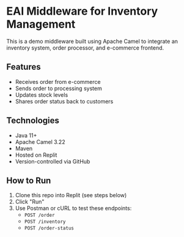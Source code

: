 # EAI Middleware for Inventory Management
 
This is a demo middleware built using Apache Camel to integrate an inventory system, order processor, and e-commerce frontend.
 
## Features
- Receives order from e-commerce
- Sends order to processing system
- Updates stock levels
- Shares order status back to customers
 
## Technologies
- Java 11+
- Apache Camel 3.22
- Maven
- Hosted on Replit
- Version-controlled via GitHub
 
## How to Run
1. Clone this repo into Replit (see steps below)
2. Click "Run"
3. Use Postman or cURL to test these endpoints:
   - `POST /order`
   - `POST /inventory`
   - `POST /order-status`
 
